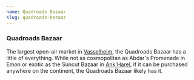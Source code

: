 ```yaml
---
name: Quadroads Bazaar
slug: quadroads-bazaar
---
```

### Quadroads Bazaar
The largest open-air market in [Vasselheim](vasselheim), the Quadroads Bazaar has a little of everything. While not as cosmopolitan as Abdar's Promenade in Emon or exotic as the Suncut Bazaar in [Ank'Harel](ankharel), if it can be purchased anywhere on the continent, the Quadroads Bazaar likely has it.


